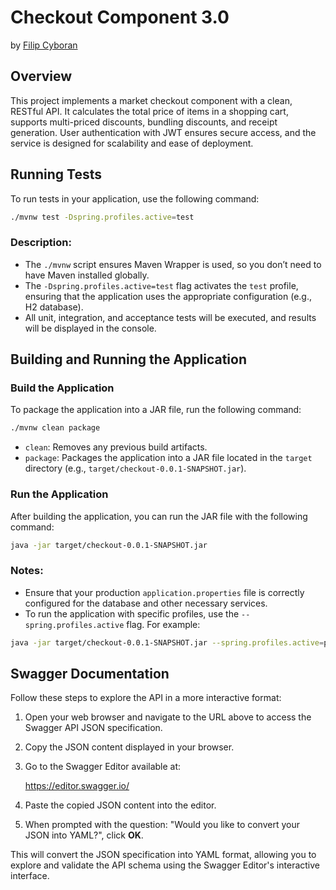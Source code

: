 # Checkout Component 3.0

by [Filip Cyboran](https://github.com/cyboranf)

## Overview

This project implements a market checkout component with a clean, RESTful API. It calculates the total price of items in a shopping cart, supports multi-priced discounts, bundling discounts, and receipt generation. User authentication with JWT ensures secure access, and the service is designed for scalability and ease of deployment.

## Running Tests

To run tests in your application, use the following command:

```bash
./mvnw test -Dspring.profiles.active=test
```

### Description:
- The `./mvnw` script ensures Maven Wrapper is used, so you don’t need to have Maven installed globally.
- The `-Dspring.profiles.active=test` flag activates the `test` profile, ensuring that the application uses the appropriate configuration (e.g., H2 database).
- All unit, integration, and acceptance tests will be executed, and results will be displayed in the console.

## Building and Running the Application

### Build the Application

To package the application into a JAR file, run the following command:

```bash
./mvnw clean package
```

- `clean`: Removes any previous build artifacts.
- `package`: Packages the application into a JAR file located in the `target` directory (e.g., `target/checkout-0.0.1-SNAPSHOT.jar`).

### Run the Application

After building the application, you can run the JAR file with the following command:

```bash
java -jar target/checkout-0.0.1-SNAPSHOT.jar
```

### Notes:
- Ensure that your production `application.properties` file is correctly configured for the database and other necessary services.
- To run the application with specific profiles, use the `--spring.profiles.active` flag. For example:

```bash
java -jar target/checkout-0.0.1-SNAPSHOT.jar --spring.profiles.active=production
```

## Swagger Documentation

Follow these steps to explore the API in a more interactive format:

1. Open your web browser and navigate to the URL above to access the Swagger API JSON specification.

2. Copy the JSON content displayed in your browser.

3. Go to the Swagger Editor available at:

   https://editor.swagger.io/

4. Paste the copied JSON content into the editor.

5. When prompted with the question: "Would you like to convert your JSON into YAML?", click **OK**.

This will convert the JSON specification into YAML format, allowing you to explore and validate the API schema using the Swagger Editor's interactive interface.